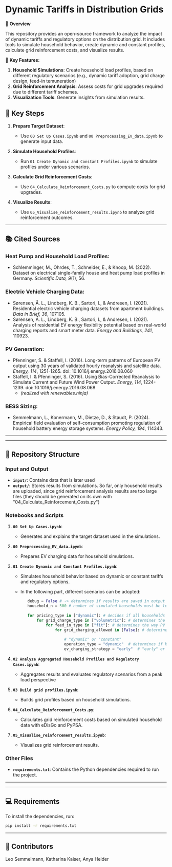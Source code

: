 # Dynamic Tariffs in Distribution Grids

🚀 **Overview**

This repository provides an open-source framework to analyze the impact of dynamic tariffs and regulatory options on the distribution grid. It includes tools to simulate household behavior, create dynamic and constant profiles, calculate grid reinforcement costs, and visualize results.

📄 **Key Features:**
1. **Household Simulations**: Create household load profiles, based on different regulatory scenarios (e.g., dynamic tariff adoption, grid charge design, feed-in temuneration)
2. **Grid Reinforcement Analysis**: Assess costs for grid upgrades required due to different tariff schemes.
3. **Visualization Tools**: Generate insights from simulation results.

## 🧩 Key Steps

1. **Prepare Target Dataset**:
   - Use `00 Set Up Cases.ipynb` and `00 Preprocessing_EV_data.ipynb` to generate input data.

2. **Simulate Household Profiles**:
   - Run `01 Create Dynamic and Constant Profiles.ipynb` to simulate profiles under various scenarios.

3. **Calculate Grid Reinforcement Costs**:
   - Use `04_Calculate_Reinforcement_Costs.py` to compute costs for grid upgrades.

4. **Visualize Results**:
   - Use `05_Visualise_reinforcement_results.ipynb` to analyze grid reinforcement outcomes.

---

## 📚 Cited Sources

### Heat Pump and Household Load Profiles:
- Schlemminger, M., Ohrdes, T., Schneider, E., & Knoop, M. (2022). Dataset on electrical single-family house and heat pump load profiles in Germany. *Scientific Data, 9*(1), 56.

### Electric Vehicle Charging Data:
- Sørensen, Å. L., Lindberg, K. B., Sartori, I., & Andresen, I. (2021). Residential electric vehicle charging datasets from apartment buildings. *Data in Brief, 36*, 107105.
- Sørensen, Å. L., Lindberg, K. B., Sartori, I., & Andresen, I. (2021). Analysis of residential EV energy flexibility potential based on real-world charging reports and smart meter data. *Energy and Buildings, 241*, 110923.

### PV Generation:
- Pfenninger, S. & Staffell, I. (2016). Long-term patterns of European PV output using 30 years of validated hourly reanalysis and satellite data. *Energy, 114*, 1251-1265. doi: 10.1016/j.energy.2016.08.060
- Staffell, I. & Pfenninger, S. (2016). Using Bias-Corrected Reanalysis to Simulate Current and Future Wind Power Output. *Energy, 114*, 1224-1239. doi: 10.1016/j.energy.2016.08.068
  - *(realized with renewables.ninja)*

### BESS Sizing:
- Semmelmann, L., Konermann, M., Dietze, D., & Staudt, P. (2024). Empirical field evaluation of self-consumption promoting regulation of household battery energy storage systems. *Energy Policy, 194*, 114343.

---

---

## 📂 Repository Structure

### **Input and Output**
- **`input/`**: Contains data that is later used 
- **`output/`**: Stores results from simulations. So far, only household results are uploaded, since grid reinforcement analysis results are too large files (they should be generated on its own with "04_Calculate_Reinforcement_Costs.py")

### **Notebooks and Scripts**

1. **`00 Set Up Cases.ipynb`**:
   - Generates and explains the target dataset used in the simulations.

2. **`00 Preprocessing_EV_data.ipynb`**:
   - Prepares EV charging data for household simulations.

3. **`01 Create Dynamic and Constant Profiles.ipynb`**:
   - Simulates household behavior based on dynamic or constant tariffs and regulatory options.
   - In the following part, different scenarios can be adopted: 

     ```python
        debug = False # -> determines if results are saved in output folder
        household_n = 500 # number of simulated households must be less than 500
        
        for pricing_type in ["dynamic"]: # decides if all households in the sample follow constant or dynamic tariffs ["constant","dynamic"]
            for grid_charge_type in ["volumetric"]: # determines the grid charge design, can be: ["volumetric","peak","segmented","rotating"]:
                for feed_in_type in ["fit"]: # determines the way PV feed in is remunerated ["fit","dynamic"]
                    for grid_charging_allowed in [False]: # determines if households can charge their BESS from the grid, default is False
        
                        # "dynamic" or "constant"
                        operation_type = "dynamic"  # determines if household's home energy management systems are operated dynamically, can either be "dynamic" or "constant"
                        ev_charging_strategy = "early"  # "early" or "spread"; only relevant for operation_type = "constant"
     ```

4. **`02 Analyze Aggregated Household Profiles and Regulatory Cases.ipynb`**:
   - Aggregates results and evaluates regulatory scenarios from a peak load perspective

5. **`03 Build grid profiles.ipynb`**:
   - Builds grid profiles based on household simulations. 

6. **`04_Calculate_Reinforcement_Costs.py`**:
   - Calculates grid reinforcement costs based on simulated household data with eDisGo and PyPSA.

7. **`05_Visualise_reinforcement_results.ipynb`**:
   - Visualizes grid reinforcement results.

### **Other Files**
- **`requirements.txt`**: Contains the Python dependencies required to run the project.

---



---

## 💻 Requirements

To install the dependencies, run:
```bash
pip install -r requirements.txt
```

---

## 🌟 Contributors
Leo Semmelmann, Katharina Kaiser, Anya Heider
